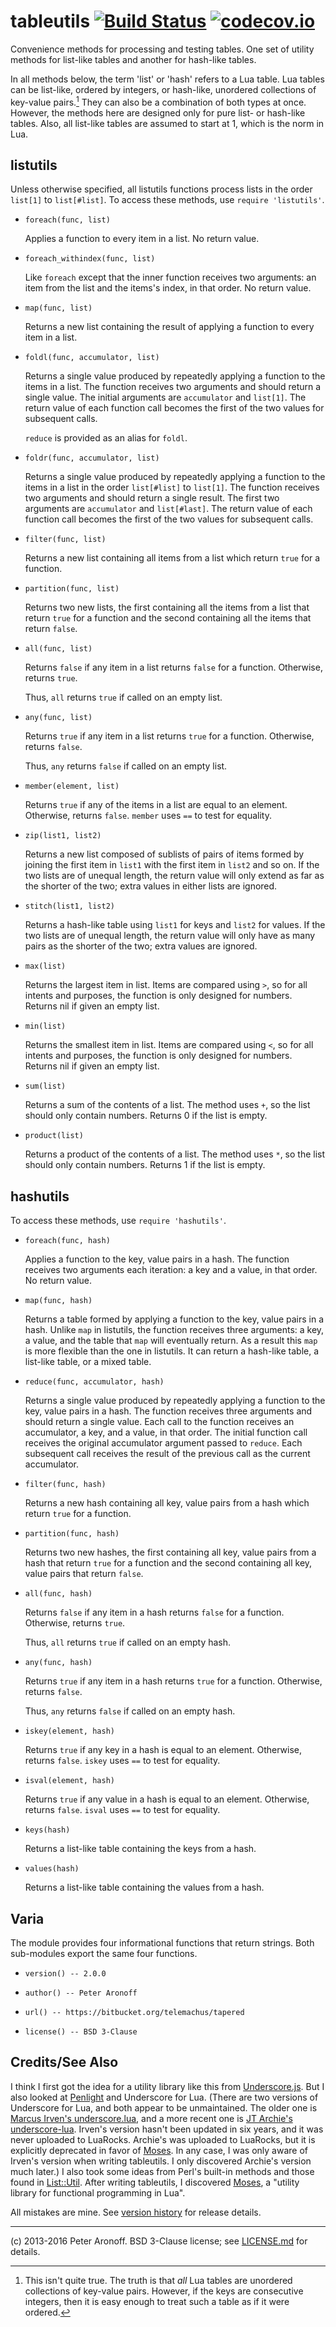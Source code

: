 # tableutils [![Build Status](https://drone.io/bitbucket.org/telemachus/tableutils/status.png)](https://drone.io/bitbucket.org/telemachus/tableutils/latest) [![codecov.io](http://codecov.io/bitbucket/telemachus/tableutils/coverage.svg?branch=master)](http://codecov.io/bitbucket/telemachus/tableutils?branch=master)

Convenience methods for processing and testing tables. One set of utility
methods for list-like tables and another for hash-like tables.

In all methods below, the term 'list' or 'hash' refers to a Lua table. Lua
tables can be list-like, ordered by integers, or hash-like, unordered
collections of key-value pairs.[^1] They can also be a combination of both
types at once. However, the methods here are designed only for pure list- or
hash-like tables. Also, all list-like tables are assumed to start at 1, which
is the norm in Lua.

## listutils

Unless otherwise specified, all listutils functions process lists in the order
`list[1]` to `list[#list]`. To access these methods, use `require 'listutils'`.

+ `foreach(func, list)`

	Applies a function to every item in a list. No return value.

+ `foreach_withindex(func, list)`

	Like `foreach` except that the inner function receives two arguments:
	an item from the list and the items's index, in that order. No return
	value.

+ `map(func, list)`

	Returns a new list containing the result of applying a function to
	every item in a list.

+ `foldl(func, accumulator, list)`

	Returns a single value produced by repeatedly applying a function to
	the items in a list. The function receives two arguments and should
	return a single value. The initial arguments are `accumulator` and
	`list[1]`.  The return value of each function call becomes the first of
	the two values for subsequent calls.

	`reduce` is provided as an alias for `foldl`.

+ `foldr(func, accumulator, list)`

	Returns a single value produced by repeatedly applying a function to
	the items in a list in the order `list[#list]` to `list[1]`. The
	function receives two arguments and should return a single result. The
	first two arguments are `accumulator` and `list[#last]`. The return
	value of each function call becomes the first of the two values for
	subsequent calls.

+ `filter(func, list)`

	Returns a new list containing all items from a list which return `true`
	for a function.

+ `partition(func, list)`

	Returns two new lists, the first containing all the items from a list
	that return `true` for a function and the second containing all the
	items that return `false`.

+ `all(func, list)`

	Returns `false` if any item in a list returns `false` for a function.
	Otherwise, returns `true`.

	Thus, `all` returns `true` if called on an empty list.

+ `any(func, list)`

	Returns `true` if any item in a list returns `true` for a function.
	Otherwise, returns `false`.

	Thus, `any` returns `false` if called on an empty list.

+ `member(element, list)`

	Returns `true` if any of the items in a list are equal to an element.
	Otherwise, returns `false`. `member` uses `==` to test for equality.

+ `zip(list1, list2)`

	Returns a new list composed of sublists of pairs of items formed by
	joining the first item in `list1` with the first item in `list2` and so
	on. If the two lists are of unequal length, the return value will only
	extend as far as the shorter of the two; extra values in either lists
	are ignored.

+ `stitch(list1, list2)`

	Returns a hash-like table using `list1` for keys and `list2` for
	values. If the two lists are of unequal length, the return value will
	only have as many pairs as the shorter of the two; extra values are
	ignored.

+ `max(list)`

	Returns the largest item in list. Items are compared using `>`, so for
	all intents and purposes, the function is only designed for numbers.
	Returns nil if given an empty list.

+ `min(list)`

	Returns the smallest item in list. Items are compared using `<`, so for
	all intents and purposes, the function is only designed for numbers.
	Returns nil if given an empty list.

+ `sum(list)`

	Returns a sum of the contents of a list. The method uses `+`, so the
	list should only contain numbers. Returns 0 if the list is empty.

+ `product(list)`

	Returns a product of the contents of a list. The method uses `*`, so
	the list should only contain numbers. Returns 1 if the list is empty.

## hashutils

To access these methods, use `require 'hashutils'`.

+ `foreach(func, hash)`

	Applies a function to the key, value pairs in a hash. The function
	receives two arguments each iteration: a key and a value, in that
	order.  No return value.
	

+ `map(func, hash)`

	Returns a table formed by applying a function to the key, value pairs
	in a hash. Unlike `map` in listutils, the function receives three
	arguments: a key, a value, and the table that `map` will eventually
	return. As a result this `map` is more flexible than the one in
	listutils. It can return a hash-like table, a list-like table, or
	a mixed table.

+ `reduce(func, accumulator, hash)`

	Returns a single value produced by repeatedly applying a function to
	the key, value pairs in a hash. The function receives three arguments
	and should return a single value. Each call to the function receives an
	accumulator, a key, and a value, in that order. The initial function
	call receives the original accumulator argument passed to `reduce`.
	Each subsequent call receives the result of the previous call as the
	current accumulator.

+ `filter(func, hash)`

	Returns a new hash containing all key, value pairs from a hash which
	return `true` for a function.

+ `partition(func, hash)`

	Returns two new hashes, the first containing all key, value pairs from
	a hash that return `true` for a function and the second containing all
	key, value pairs that return `false`.

+ `all(func, hash)`

	Returns `false` if any item in a hash returns `false` for a function.
	Otherwise, returns `true`.

	Thus, `all` returns `true` if called on an empty hash.

+ `any(func, hash)`

	Returns `true` if any item in a hash returns `true` for a function.
	Otherwise, returns `false`.

	Thus, `any` returns `false` if called on an empty hash.

+ `iskey(element, hash)`

	Returns `true` if any key in a hash is equal to an element. Otherwise,
	returns `false`. `iskey` uses `==` to test for equality.

+ `isval(element, hash)`

	Returns `true` if any value in a hash is equal to an element.
	Otherwise, returns `false`. `isval` uses `==` to test for equality.

+ `keys(hash)`

	Returns a list-like table containing the keys from a hash.

+ `values(hash)`

	Returns a list-like table containing the values from a hash.

## Varia

The module provides four informational functions that return strings. Both sub-modules export the same four functions.

+ `version() -- 2.0.0`

+ `author() -- Peter Aronoff`

+ `url() -- https://bitbucket.org/telemachus/tapered`

+ `license() -- BSD 3-Clause`

## Credits/See Also

I think I first got the idea for a utility library like this from
[Underscore.js][underscorejs]. But I also looked at [Penlight][penlight] and
Underscore for Lua. (There are two versions of Underscore for Lua, and both
appear to be unmaintained. The older one is [Marcus Irven's underscore.lua][mu],
and a more recent one is [JT Archie's underscore-lua][jtu]. Irven's version
hasn't been updated in six years, and it was never uploaded to LuaRocks.
Archie's was uploaded to LuaRocks, but it is explicitly deprecated in favor of
[Moses][m]. In any case, I was only aware of Irven's version when writing
tableutils. I only discovered Archie's version much later.) I also took some
ideas from Perl's built-in methods and those found in [List::Util][lu]. After
writing tableutils, I discovered [Moses][m], a "utility library for functional
programming in Lua".

[underscorejs]: http://underscorejs.org
[penlight]: https://github.com/stevedonovan/Penlight
[mu]: https://github.com/mirven/underscore.lua
[jtu]: https://github.com/jtarchie/underscore-lua
[lu]: http://perldoc.perl.org/List/Util.html
[m]: https://github.com/Yonaba/Moses

All mistakes are mine. See [version history][c] for release details.

[c]: /CHANGES.md

---

(c) 2013-2016 Peter Aronoff. BSD 3-Clause license; see [LICENSE.md][li] for
details.

[li]: /LICENSE.md

[^1]: This isn't quite true. The truth is that *all* Lua tables are unordered collections of key-value pairs. However, if the keys are consecutive integers, then it is easy enough to treat such a table as if it were ordered.
